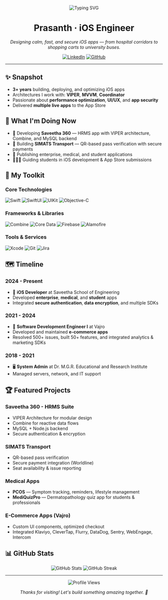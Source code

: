<!-- Unique, animated profile for Prasanth -->
<div align="center">
  <img src="https://readme-typing-svg.herokuapp.com?font=Fira+Code&weight=500&size=28&pause=1000&color=007AFF&center=true&vCenter=true&width=435&lines=Hi+there%2C+I'm+Prasanth+%F0%9F%91%8B;iOS+Engineer+%F0%9F%8E%93;Building+the+future%2C+one+app+at+a+time+%F0%9F%9A%80" alt="Typing SVG" />
  
  <h1>Prasanth · iOS Engineer</h1>
  <p><em>Designing calm, fast, and secure iOS apps — from hospital corridors to shopping carts to university buses.</em></p>
  
  [![LinkedIn](https://img.shields.io/badge/LinkedIn-0077B5?style=for-the-badge&logo=linkedin&logoColor=white)](https://www.linkedin.com/in/prasanth-s-3168341b2)
  [![GitHub](https://img.shields.io/badge/GitHub-100000?style=for-the-badge&logo=github&logoColor=white)](https://github.com/prasanth8dev)
</div>

---

## ✨ Snapshot
- **3+ years** building, deploying, and optimizing iOS apps
- Architectures I work with: **VIPER**, **MVVM**, **Coordinator**
- Passionate about **performance optimization**, **UI/UX**, and **app security**
- Delivered **multiple live apps** to the App Store

## 🧭 What I'm Doing Now
- 🏥 Developing **Saveetha 360** — HRMS app with VIPER architecture, Combine, and MySQL backend
- 🚌 Building **SIMATS Transport** — QR-based pass verification with secure payments
- 📱 Publishing enterprise, medical, and student applications
- 👨🏻‍🏫 Guiding students in iOS development & App Store submissions

## 🧩 My Toolkit

### **Core Technologies**
![Swift](https://img.shields.io/badge/Swift-FA7343?style=for-the-badge&logo=swift&logoColor=white)
![SwiftUI](https://img.shields.io/badge/SwiftUI-00C7BE?style=for-the-badge&logo=swift&logoColor=white)
![UIKit](https://img.shields.io/badge/UIKit-000000?style=for-the-badge&logo=apple&logoColor=white)
![Objective-C](https://img.shields.io/badge/Objective--C-000000?style=for-the-badge&logo=apple&logoColor=white)

### **Frameworks & Libraries**
![Combine](https://img.shields.io/badge/Combine-000000?style=for-the-badge&logo=apple&logoColor=white)
![Core Data](https://img.shields.io/badge/Core_Data-000000?style=for-the-badge&logo=apple&logoColor=white)
![Firebase](https://img.shields.io/badge/Firebase-FFCA28?style=for-the-badge&logo=firebase&logoColor=black)
![Alamofire](https://img.shields.io/badge/Alamofire-000000?style=for-the-badge&logo=swift&logoColor=white)

### **Tools & Services**
![Xcode](https://img.shields.io/badge/Xcode-007ACC?style=for-the-badge&logo=Xcode&logoColor=white)
![Git](https://img.shields.io/badge/Git-F05032?style=for-the-badge&logo=git&logoColor=white)
![Jira](https://img.shields.io/badge/Jira-0052CC?style=for-the-badge&logo=Jira&logoColor=white)

## 🗺 Timeline

### **2024 - Present**
- 🚀 **iOS Developer** at Saveetha School of Engineering
- Developed **enterprise**, **medical**, and **student** apps
- Integrated **secure authentication**, **data encryption**, and multiple SDKs

### **2021 - 2024**
- 📱 **Software Development Engineer I** at Vajro
- Developed and maintained **e-commerce apps**
- Resolved 500+ issues, built 50+ features, and integrated analytics & marketing SDKs

### **2018 - 2021**
- 🖥 **System Admin** at Dr. M.G.R. Educational and Research Institute
- Managed servers, network, and IT support

## 🏆 Featured Projects

### **Saveetha 360 - HRMS Suite**
- VIPER Architecture for modular design
- Combine for reactive data flows
- MySQL + Node.js backend
- Secure authentication & encryption

### **SIMATS Transport**
- QR-based pass verification
- Secure payment integration (Worldline)
- Seat availability & issue reporting

### **Medical Apps**
- **PCOS** — Symptom tracking, reminders, lifestyle management
- **MediQuizPro** — Dermatopathology quiz app for students & professionals

### **E-Commerce Apps (Vajro)**
- Custom UI components, optimized checkout
- Integrated Klaviyo, CleverTap, Flurry, DataDog, Sentry, WebEngage, Intercom

## 📊 GitHub Stats

<div align="center">
  <img src="https://github-readme-stats.vercel.app/api?username=prasanth8dev&show_icons=true&theme=radical" alt="GitHub Stats" />
  <img src="https://github-readme-streak-stats.herokuapp.com/?user=prasanth8dev&theme=radical" alt="GitHub Streak" />
</div>

---

<div align="center">
  <img src="https://komarev.com/ghpvc/?username=prasanth8dev&style=flat-square&color=blue" alt="Profile Views" />
  <p><em>Thanks for visiting! Let's build something amazing together. 🚀</em></p>
</div>
